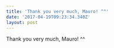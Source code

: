 ```yaml
---
title: 'Thank you very much, Mauro! ^^'
date: '2017-04-19T09:23:34.340Z'
layout: post
---
```

Thank you very much, Mauro! ^^

